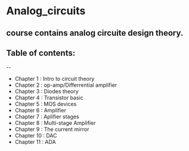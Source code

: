 # Analog_circuits
course contains analog circuite design theory. 
--
## Table of contents:
--
* Chapter 1 : Intro to circuit theory  
* Chapter 2 : op-amp/Differrential amplifier 
* Chapter 3 : Diodes theory 
* Chapter 4 : Transistor basic 
* Chapter 5 : MOS devices 
* Chapter 6 : Amplifier 
* Chapter 7 : Aplifier stages 
* Chapter 8 : Multi-stage Amplifier 
* Chapter 9 : The current mirror 
* Chapter 10 : DAC 
* Chapter 11 : ADA
